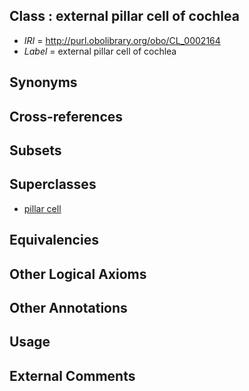 
## Class : external pillar cell of cochlea

 * *IRI* = http://purl.obolibrary.org/obo/CL_0002164
 * *Label* = external pillar cell of cochlea

## Synonyms


## Cross-references


## Subsets


## Superclasses

 * [pillar cell](../../CL/91/CL_1000191.md)

## Equivalencies


## Other Logical Axioms


## Other Annotations


## Usage


## External Comments

